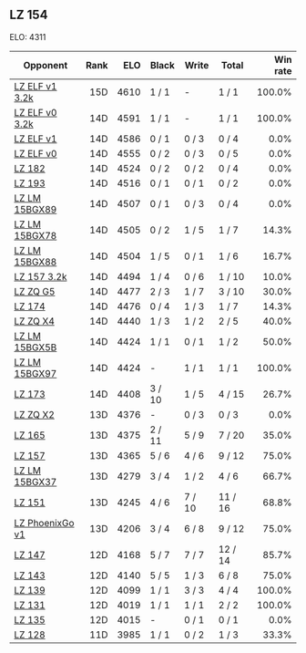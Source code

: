 ## LZ 154 ##

ELO: 4311

Opponent | Rank | ELO | Black | Write | Total | Win rate
---------|-----:|----:|-------|-------|-------|-------:
[LZ ELF v1 3.2k](LZ%20ELF%20v1%203.2k.md) | 15D | 4610 | 1 / 1 | - | 1 / 1 | 100.0%
[LZ ELF v0 3.2k](LZ%20ELF%20v0%203.2k.md) | 14D | 4591 | 1 / 1 | - | 1 / 1 | 100.0%
[LZ ELF v1](LZ%20ELF%20v1.md) | 14D | 4586 | 0 / 1 | 0 / 3 | 0 / 4 | 0.0%
[LZ ELF v0](LZ%20ELF%20v0.md) | 14D | 4555 | 0 / 2 | 0 / 3 | 0 / 5 | 0.0%
[LZ 182](LZ%20182.md) | 14D | 4524 | 0 / 2 | 0 / 2 | 0 / 4 | 0.0%
[LZ 193](LZ%20193.md) | 14D | 4516 | 0 / 1 | 0 / 1 | 0 / 2 | 0.0%
[LZ LM 15BGX89](LZ%20LM%2015BGX89.md) | 14D | 4507 | 0 / 1 | 0 / 3 | 0 / 4 | 0.0%
[LZ LM 15BGX78](LZ%20LM%2015BGX78.md) | 14D | 4505 | 0 / 2 | 1 / 5 | 1 / 7 | 14.3%
[LZ LM 15BGX88](LZ%20LM%2015BGX88.md) | 14D | 4504 | 1 / 5 | 0 / 1 | 1 / 6 | 16.7%
[LZ 157 3.2k](LZ%20157%203.2k.md) | 14D | 4494 | 1 / 4 | 0 / 6 | 1 / 10 | 10.0%
[LZ ZQ G5](LZ%20ZQ%20G5.md) | 14D | 4477 | 2 / 3 | 1 / 7 | 3 / 10 | 30.0%
[LZ 174](LZ%20174.md) | 14D | 4476 | 0 / 4 | 1 / 3 | 1 / 7 | 14.3%
[LZ ZQ X4](LZ%20ZQ%20X4.md) | 14D | 4440 | 1 / 3 | 1 / 2 | 2 / 5 | 40.0%
[LZ LM 15BGX5B](LZ%20LM%2015BGX5B.md) | 14D | 4424 | 1 / 1 | 0 / 1 | 1 / 2 | 50.0%
[LZ LM 15BGX97](LZ%20LM%2015BGX97.md) | 14D | 4424 | - | 1 / 1 | 1 / 1 | 100.0%
[LZ 173](LZ%20173.md) | 14D | 4408 | 3 / 10 | 1 / 5 | 4 / 15 | 26.7%
[LZ ZQ X2](LZ%20ZQ%20X2.md) | 13D | 4376 | - | 0 / 3 | 0 / 3 | 0.0%
[LZ 165](LZ%20165.md) | 13D | 4375 | 2 / 11 | 5 / 9 | 7 / 20 | 35.0%
[LZ 157](LZ%20157.md) | 13D | 4365 | 5 / 6 | 4 / 6 | 9 / 12 | 75.0%
[LZ LM 15BGX37](LZ%20LM%2015BGX37.md) | 13D | 4279 | 3 / 4 | 1 / 2 | 4 / 6 | 66.7%
[LZ 151](LZ%20151.md) | 13D | 4245 | 4 / 6 | 7 / 10 | 11 / 16 | 68.8%
[LZ PhoenixGo v1](LZ%20PhoenixGo%20v1.md) | 13D | 4206 | 3 / 4 | 6 / 8 | 9 / 12 | 75.0%
[LZ 147](LZ%20147.md) | 12D | 4168 | 5 / 7 | 7 / 7 | 12 / 14 | 85.7%
[LZ 143](LZ%20143.md) | 12D | 4140 | 5 / 5 | 1 / 3 | 6 / 8 | 75.0%
[LZ 139](LZ%20139.md) | 12D | 4099 | 1 / 1 | 3 / 3 | 4 / 4 | 100.0%
[LZ 131](LZ%20131.md) | 12D | 4019 | 1 / 1 | 1 / 1 | 2 / 2 | 100.0%
[LZ 135](LZ%20135.md) | 12D | 4015 | - | 0 / 1 | 0 / 1 | 0.0%
[LZ 128](LZ%20128.md) | 11D | 3985 | 1 / 1 | 0 / 2 | 1 / 3 | 33.3%
